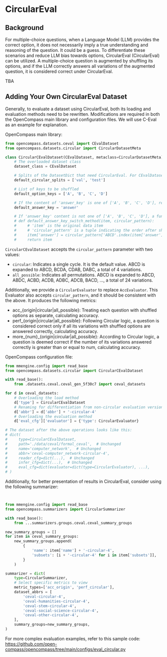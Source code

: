 # CircularEval

## Background

For multiple-choice questions, when a Language Model (LLM) provides the correct option, it does not necessarily imply a true understanding and reasoning of the question. It could be a guess. To differentiate these scenarios and reduce LLM bias towards options, CircularEval (CircularEval) can be utilized. A multiple-choice question is augmented by shuffling its options, and if the LLM correctly answers all variations of the augmented question, it is considered correct under CircularEval.

TBA

## Adding Your Own CircularEval Dataset

Generally, to evaluate a dataset using CircularEval, both its loading and evaluation methods need to be rewritten. Modifications are required in both the OpenCompass main library and configuration files. We will use C-Eval as an example for explanation.

OpenCompass main library:

```python
from opencompass.datasets.ceval import CEvalDataset
from opencompass.datasets.circular import CircularDatasetMeta

class CircularCEvalDataset(CEvalDataset, metaclass=CircularDatasetMeta):
    # The overloaded dataset class
    dataset_class = CEvalDataset

    # Splits of the DatasetDict that need CircularEval. For CEvalDataset, which loads [dev, val, test], we only need 'val' and 'test' for CircularEval, not 'dev'
    default_circular_splits = ['val', 'test']

    # List of keys to be shuffled
    default_option_keys = ['A', 'B', 'C', 'D']

    # If the content of 'answer_key' is one of ['A', 'B', 'C', 'D'], representing the correct answer. This field indicates how to update the correct answer after shuffling options. Choose either this or default_answer_key_switch_method
    default_answer_key = 'answer'

    # If 'answer_key' content is not one of ['A', 'B', 'C', 'D'], a function can be used to specify the correct answer after shuffling options. Choose either this or default_answer_key
    # def default_answer_key_switch_method(item, circular_pattern):
    #     # 'item' is the original data item
    #     # 'circular_pattern' is a tuple indicating the order after shuffling options, e.g., ('D', 'A', 'B', 'C') means the original option A is now D, and so on
    #     item['answer'] = circular_pattern['ABCD'.index(item['answer'])]
    #     return item
```

`CircularCEvalDataset` accepts the `circular_pattern` parameter with two values:

- `circular`: Indicates a single cycle. It is the default value. ABCD is expanded to ABCD, BCDA, CDAB, DABC, a total of 4 variations.
- `all_possible`: Indicates all permutations. ABCD is expanded to ABCD, ABDC, ACBD, ACDB, ADBC, ADCB, BACD, ..., a total of 24 variations.

Additionally, we provide a `CircularEvaluator` to replace `AccEvaluator`. This Evaluator also accepts `circular_pattern`, and it should be consistent with the above. It produces the following metrics:

- acc\_{origin|circular|all_possible}: Treating each question with shuffled options as separate, calculating accuracy.
- perf\_{origin|circular|all_possible}: Following Circular logic, a question is considered correct only if all its variations with shuffled options are answered correctly, calculating accuracy.
- more\_{num}\_{origin|circular|all_possible}: According to Circular logic, a question is deemed correct if the number of its variations answered correctly is greater than or equal to num, calculating accuracy.

OpenCompass configuration file:

```python
from mmengine.config import read_base
from opencompass.datasets.circular import CircularCEvalDataset

with read_base():
    from .datasets.ceval.ceval_gen_5f30c7 import ceval_datasets

for d in ceval_datasets:
    # Overloading the load method
    d['type'] = CircularCEvalDataset
    # Renaming for differentiation from non-circular evaluation versions
    d['abbr'] = d['abbr'] + '-circular-4'
    # Overloading the evaluation method
    d['eval_cfg']['evaluator'] = {'type': CircularEvaluator}

# The dataset after the above operations looks like this:
# dict(
#     type=CircularCEvalDataset,
#     path='./data/ceval/formal_ceval',  # Unchanged
#     name='computer_network',  # Unchanged
#     abbr='ceval-computer_network-circular-4',
#     reader_cfg=dict(...),  # Unchanged
#     infer_cfg=dict(...),  # Unchanged
#     eval_cfg=dict(evaluator=dict(type=CircularEvaluator), ...),
# )
```

Additionally, for better presentation of results in CircularEval, consider using the following summarizer:

```python


from mmengine.config import read_base
from opencompass.summarizers import CircularSummarizer

with read_base():
    from ...summarizers.groups.ceval.ceval_summary_groups

new_summary_groups = []
for item in ceval_summary_groups:
    new_summary_groups.append(
        {
            'name': item['name'] + '-circular-4',
            'subsets': [i + '-circular-4' for i in item['subsets']],
        }
    )

summarizer = dict(
    type=CircularSummarizer,
    # Select specific metrics to view
    metric_types=['acc_origin', 'perf_circular'],
    dataset_abbrs = [
        'ceval-circular-4',
        'ceval-humanities-circular-4',
        'ceval-stem-circular-4',
        'ceval-social-science-circular-4',
        'ceval-other-circular-4',
    ],
    summary_groups=new_summary_groups,
)
```

For more complex evaluation examples, refer to this sample code: https://github.com/open-compass/opencompass/tree/main/configs/eval_circular.py
